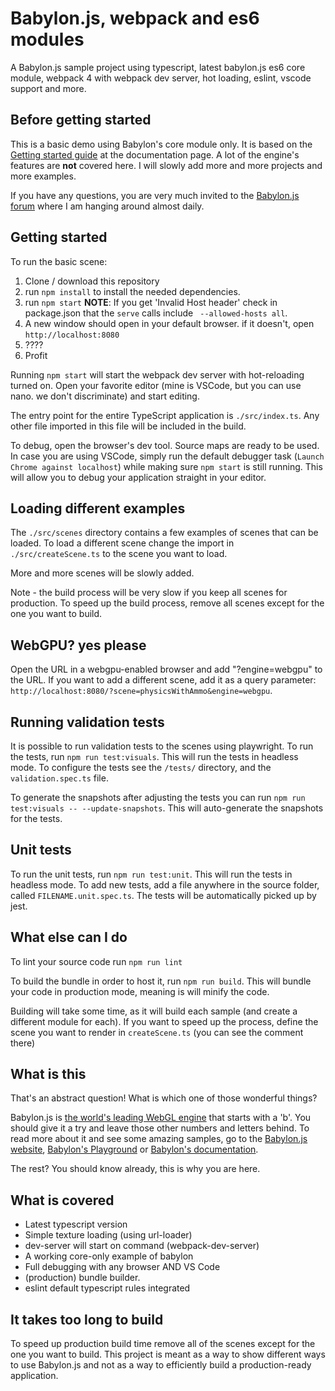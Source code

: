 # Babylon.js, webpack and es6 modules

A Babylon.js sample project using typescript, latest babylon.js es6 core module, webpack 4 with webpack dev server, hot loading, eslint, vscode support and more.

## Before getting started

This is a basic demo using Babylon's core module only. It is based on the [Getting started guide](https://doc.babylonjs.com/) at the documentation page. A lot of the engine's features are **not** covered here. I will slowly add more and more projects and more examples.

If you have any questions, you are very much invited to the [Babylon.js forum](https://forum.babylonjs.com) where I am hanging around almost daily.

## Getting started

To run the basic scene:

1. Clone / download this repository
2. run `npm install` to install the needed dependencies.
3. run `npm start` **NOTE**: If you get 'Invalid Host header' check in package.json that the `serve` calls include ` --allowed-hosts all`.
4. A new window should open in your default browser. if it doesn't, open `http://localhost:8080`
5. ????
6. Profit

Running `npm start` will start the webpack dev server with hot-reloading turned on. Open your favorite editor (mine is VSCode, but you can use nano. we don't discriminate) and start editing.

The entry point for the entire TypeScript application is `./src/index.ts`. Any other file imported in this file will be included in the build.

To debug, open the browser's dev tool. Source maps are ready to be used. In case you are using VSCode, simply run the default debugger task (`Launch Chrome against localhost`) while making sure `npm start` is still running. This will allow you to debug your application straight in your editor.

## Loading different examples

The `./src/scenes` directory contains a few examples of scenes that can be loaded. To load a different scene change the import in `./src/createScene.ts` to the scene you want to load.

More and more scenes will be slowly added.

Note - the build process will be very slow if you keep all scenes for production. To speed up the build process, remove all scenes except for the one you want to build.

## WebGPU? yes please

Open the URL in a webgpu-enabled browser and add "?engine=webgpu" to the URL. If you want to add a different scene, add it as a query parameter: `http://localhost:8080/?scene=physicsWithAmmo&engine=webgpu`.

## Running validation tests

It is possible to run validation tests to the scenes using playwright. To run the tests, run `npm run test:visuals`. This will run the tests in headless mode.
To configure the tests see the `/tests/` directory, and the `validation.spec.ts` file.

To generate the snapshots after adjusting the tests you can run `npm run test:visuals -- --update-snapshots`. This will auto-generate the snapshots for the tests.

## Unit tests

To run the unit tests, run `npm run test:unit`. This will run the tests in headless mode.
To add new tests, add a file anywhere in the source folder, called `FILENAME.unit.spec.ts`. The tests will be automatically picked up by jest.

## What else can I do

To lint your source code run `npm run lint`

To build the bundle in order to host it, run `npm run build`. This will bundle your code in production mode, meaning is will minify the code.

Building will take some time, as it will build each sample (and create a different module for each). If you want to speed up the process, define the scene you want to render in `createScene.ts` (you can see the comment there)

## What is this

That's an abstract question! What is which one of those wonderful things?

Babylon.js is [the world's leading WebGL engine](https://babylonjs.com) that starts with a 'b'. You should give it a try and leave those other numbers and letters behind. To read more about it and see some amazing samples, go to the [Babylon.js website](https://babylonjs.com), [Babylon's Playground](https://playground.babylonjs.com) or [Babylon's documentation](https://doc.babylonjs.com).

The rest? You should know already, this is why you are here.

## What is covered

- Latest typescript version
- Simple texture loading (using url-loader)
- dev-server will start on command (webpack-dev-server)
- A working core-only example of babylon
- Full debugging with any browser AND VS Code
- (production) bundle builder.
- eslint default typescript rules integrated

## It takes too long to build

To speed up production build time remove all of the scenes except for the one you want to build.
This project is meant as a way to show different ways to use Babylon.js and not as a way to efficiently build a production-ready application.
